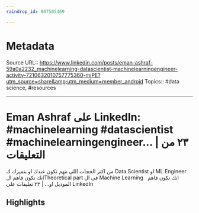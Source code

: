```yaml
---
raindrop_id: 807505469

---
```


# Metadata
Source URL:: https://www.linkedin.com/posts/eman-ashraf-59a0a2232_machinelearning-datascientist-machinelearningengineer-activity-7210632010757775360-mjPE?utm_source=share&amp;utm_medium=member_android
Topics:: #data science, #resources

---
# Eman Ashraf على LinkedIn: #machinelearning #datascientist #machinelearningengineer… | ٢٣ من التعليقات

من اكتر الحجات اللى مهم تكون عندك او بتميزك ك Data Scientist او ML Engineer انك تكون فاهم الTheoretical part فى ال Machine Learning   انك تكون فاهم الموديل او… | ٢٣ تعليقات على LinkedIn

## Highlights
